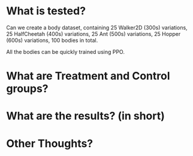 # What is tested?

Can we create a body dataset,
containing 25 Walker2D (300s) variations, 25 HalfCheetah (400s) variations, 25 Ant (500s) variations, 25 Hopper (600s) variations,
100 bodies in total.

All the bodies can be quickly trained using PPO.

# What are Treatment and Control groups?

# What are the results? (in short)

# Other Thoughts?

